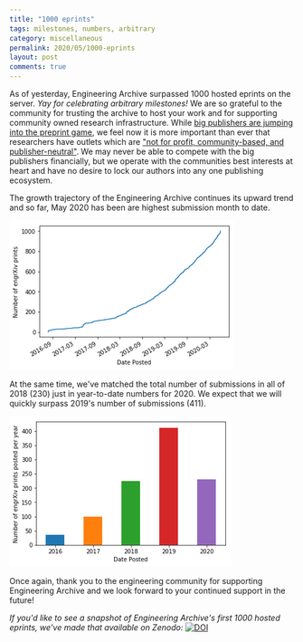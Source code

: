 ```yaml
---
title: "1000 eprints"
tags: milestones, numbers, arbitrary  
category: miscellaneous
permalink: 2020/05/1000-eprints
layout: post
comments: true
---
```


As of yesterday, Engineering Archive surpassed 1000 hosted eprints on the server. *Yay for celebrating arbitrary milestones!* We are so grateful to the community for trusting the archive to host your work and for supporting community owned research infrastructure. While [big publishers are jumping into the preprint game](https://scholarlykitchen.sspnet.org/2020/05/27/publishers-invest-in-preprints/), we feel now it is more important than ever that researchers have outlets which are ["not for profit, community-based, and publisher-neutral"](https://twitter.com/cshperspectives/status/1265607535563870210). We may never be able to compete with the big publishers financially, but we operate with the communities best interests at heart and have no desire to lock our authors into any one publishing ecosystem.

The growth trajectory of the Engineering Archive continues its upward trend and so far, May 2020 has been are highest submission month to date.

![engrXiv cumulative print ](/images/20200527_EngineeringArchive_first1000eprints_cummulative.png)

At the same time, we've matched the total number of submissions in all of 2018 (230) just in year-to-date numbers for 2020. We expect that we will quickly surpass 2019's number of submissions (411).

![engrXiv print count by year](/images/20200527_EngineeringArchive_first1000eprints_annual.png)

Once again, thank you to the engineering community for supporting Engineering Archive and we look forward to your continued support in the future!

*If you'd like to see a snapshot of Engineering Archive's first 1000 hosted eprints, we've made that available on Zenodo:* [![DOI](https://zenodo.org/badge/DOI/10.5281/zenodo.3858836.svg)](https://doi.org/10.5281/zenodo.3858836)